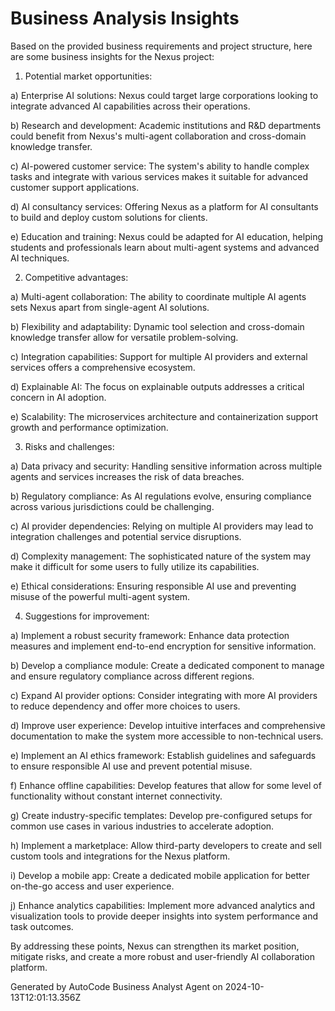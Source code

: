 # Business Analysis Insights

Based on the provided business requirements and project structure, here are some business insights
for the Nexus project:

1. Potential market opportunities:

a) Enterprise AI solutions: Nexus could target large corporations looking to integrate advanced AI
capabilities across their operations.

b) Research and development: Academic institutions and R&D departments could benefit from Nexus's
multi-agent collaboration and cross-domain knowledge transfer.

c) AI-powered customer service: The system's ability to handle complex tasks and integrate with
various services makes it suitable for advanced customer support applications.

d) AI consultancy services: Offering Nexus as a platform for AI consultants to build and deploy
custom solutions for clients.

e) Education and training: Nexus could be adapted for AI education, helping students and
professionals learn about multi-agent systems and advanced AI techniques.

2. Competitive advantages:

a) Multi-agent collaboration: The ability to coordinate multiple AI agents sets Nexus apart from
single-agent AI solutions.

b) Flexibility and adaptability: Dynamic tool selection and cross-domain knowledge transfer allow
for versatile problem-solving.

c) Integration capabilities: Support for multiple AI providers and external services offers a
comprehensive ecosystem.

d) Explainable AI: The focus on explainable outputs addresses a critical concern in AI adoption.

e) Scalability: The microservices architecture and containerization support growth and performance
optimization.

3. Risks and challenges:

a) Data privacy and security: Handling sensitive information across multiple agents and services
increases the risk of data breaches.

b) Regulatory compliance: As AI regulations evolve, ensuring compliance across various jurisdictions
could be challenging.

c) AI provider dependencies: Relying on multiple AI providers may lead to integration challenges and
potential service disruptions.

d) Complexity management: The sophisticated nature of the system may make it difficult for some
users to fully utilize its capabilities.

e) Ethical considerations: Ensuring responsible AI use and preventing misuse of the powerful
multi-agent system.

4. Suggestions for improvement:

a) Implement a robust security framework: Enhance data protection measures and implement end-to-end
encryption for sensitive information.

b) Develop a compliance module: Create a dedicated component to manage and ensure regulatory
compliance across different regions.

c) Expand AI provider options: Consider integrating with more AI providers to reduce dependency and
offer more choices to users.

d) Improve user experience: Develop intuitive interfaces and comprehensive documentation to make the
system more accessible to non-technical users.

e) Implement an AI ethics framework: Establish guidelines and safeguards to ensure responsible AI
use and prevent potential misuse.

f) Enhance offline capabilities: Develop features that allow for some level of functionality without
constant internet connectivity.

g) Create industry-specific templates: Develop pre-configured setups for common use cases in various
industries to accelerate adoption.

h) Implement a marketplace: Allow third-party developers to create and sell custom tools and
integrations for the Nexus platform.

i) Develop a mobile app: Create a dedicated mobile application for better on-the-go access and user
experience.

j) Enhance analytics capabilities: Implement more advanced analytics and visualization tools to
provide deeper insights into system performance and task outcomes.

By addressing these points, Nexus can strengthen its market position, mitigate risks, and create a
more robust and user-friendly AI collaboration platform.

Generated by AutoCode Business Analyst Agent on 2024-10-13T12:01:13.356Z

